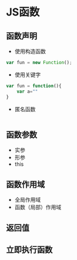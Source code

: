 # JS函数

## 函数声明

* 使用构造函数

```js
var fun = new Function();
```

* 使用关键字

```js
var fun = function(){
    var a=""
}
```

* 匿名函数

```js

```

## 函数参数

* 实参
* 形参
* this

## 函数作用域

* 全局作用域
* 函数（局部）作用域

## 返回值

## 立即执行函数